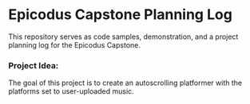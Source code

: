 # Epicodus Capstone Planning Log
This repository serves as code samples, demonstration, and a project planning log for the Epicodus Capstone.

### Project Idea:
The goal of this project is to create an autoscrolling platformer with the platforms set to user-uploaded music.